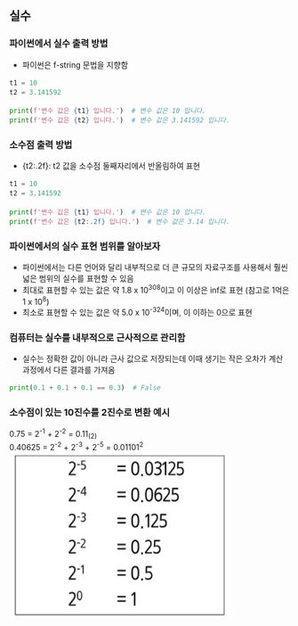 ## 실수
### 파이썬에서 실수 출력 방법
- 파이썬은 f-string 문법을 지향함
~~~python
t1 = 10
t2 = 3.141592

print(f'변수 값은 {t1} 입니다.')  # 변수 값은 10 입니다.
print(f'변수 값은 {t2} 입니다.')  # 변수 값은 3.141592 입니다.
~~~

### 소수점 출력 방법
- {t2:.2f}: t2 값을 소수점 둘째자리에서 반올림하여 표현
~~~python
t1 = 10
t2 = 3.141592

print(f'변수 값은 {t1} 입니다.')  # 변수 값은 10 입니다.
print(f'변수 값은 {t2:.2f} 입니다.')  # 변수 값은 3.14 입니다.
~~~

### 파이썬에서의 실수 표현 범위를 알아보자
- 파이썬에서는 다른 언어와 달리 내부적으로 더 큰 규모의 자료구조를 사용해서 훨씬 넓은 범위의 실수를 표현할 수 있음
- 최대로 표현할 수 있는 값은 약 1.8 x 10<sup>308</sup>이고 이 이상은 inf로 표현
  (참고로 1억은 1 x 10<sup>8</sup>)
- 최소로 표현할 수 있는 값은 약 5.0 x 10<sup>-324</sup>이며, 이 이하는 0으로 표현

### 컴퓨터는 실수를 내부적으로 근사적으로 관리함
- 실수는 정확한 값이 아니라 근사 값으로 저장되는데 이때 생기는 작은 오차가 계산 과정에서 다른 결과를 가져옴
~~~python
print(0.1 + 0.1 + 0.1 == 0.3)  # False
~~~

### 소수점이 있는 10진수를 2진수로 변환 예시
0.75 = 2<sup>-1</sup> + 2<sup>-2</sup> = 0.11<sub>(2)</sub><br>
0.40625 = 2<sup>-2</sup> + 2<sup>-3</sup> + 2<sup>-5</sup> = 0.01101<sup>2</sup><br>
<img src="images/image_18.png" width="400" height="300">

